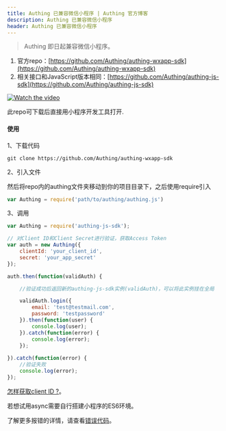 ```yaml
---
title: Authing 已兼容微信小程序 | Authing 官方博客
description: Authing 已兼容微信小程序
header: Authing 已兼容微信小程序
---
```


> Authing 即日起兼容微信小程序。

<!-- more -->

1. 官方repo：[https://github.com/Authing/authing-wxapp-sdk](https://github.com/Authing/authing-wxapp-sdk)
2. 相关接口和JavaScript版本相同：[https://github.com/Authing/authing-js-sdk](https://github.com/Authing/authing-js-sdk)

[![Watch the video](https://usercontents.authing.cn/20180528-184211@2x.png)](https://usercontents.authing.cn/wxapp-sdk-demo.mp4)

此repo可下载后直接用小程序开发工具打开.

#### 使用

1、下载代码

``` shell
git clone https://github.com/Authing/authing-wxapp-sdk
```

2、引入文件

然后将repo内的authing文件夹移动到你的项目目录下，之后使用require引入

```javascript
var Authing = require('path/to/authing/authing.js')
```

3、调用

``` javascript
var Authing = require('authing-js-sdk');

// 对Client ID和Client Secret进行验证，获取Access Token
var auth = new Authing({
	clientId: 'your_client_id',
	secret: 'your_app_secret'
});

auth.then(function(validAuth) {

	//验证成功后返回新的authing-js-sdk实例(validAuth)，可以将此实例挂在全局

	validAuth.login({
		email: 'test@testmail.com',
		password: 'testpassword'
	}).then(function(user) {
		console.log(user);	
	}).catch(function(error) {
		console.log(error);	
	});
	
}).catch(function(error) {
	//验证失败
	console.log(error);
});

```

[怎样获取client ID ?](https://docs.authing.cn/#/quick_start/howto)。

若想试用async需要自行搭建小程序的ES6环境。

了解更多报错的详情，请查看[错误代码](https://docs.authing.cn/#/quick_start/error_code)。